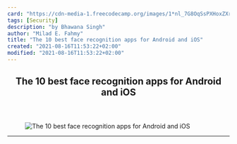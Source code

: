 ```yaml
---
card: "https://cdn-media-1.freecodecamp.org/images/1*nl_7G8OqSsPXHoxZXr4BLQ.jpeg"
tags: [Security]
description: "by Bhawana Singh"
author: "Milad E. Fahmy"
title: "The 10 best face recognition apps for Android and iOS"
created: "2021-08-16T11:53:22+02:00"
modified: "2021-08-16T11:53:22+02:00"
---
```

<div class="site-wrapper">
<main id="site-main" class="site-main outer">
<div class="inner">
<article class="post-full post tag-security tag-tech tag-privacy tag-technology tag-startup ">
<header class="post-full-header">
<h1 class="post-full-title">The 10 best face recognition apps for Android and iOS</h1>
</header>
<figure class="post-full-image">
<picture>
<source media="(max-width: 700px)" sizes="1px" srcset="data:image/gif;base64,R0lGODlhAQABAIAAAAAAAP///yH5BAEAAAAALAAAAAABAAEAAAIBRAA7 1w">
<source media="(min-width: 701px)" sizes="(max-width: 800px) 400px,
(max-width: 1170px) 700px,
1400px" srcset="https://cdn-media-1.freecodecamp.org/images/1*nl_7G8OqSsPXHoxZXr4BLQ.jpeg 300w,
https://cdn-media-1.freecodecamp.org/images/1*nl_7G8OqSsPXHoxZXr4BLQ.jpeg 600w,
https://cdn-media-1.freecodecamp.org/images/1*nl_7G8OqSsPXHoxZXr4BLQ.jpeg 1000w,
https://cdn-media-1.freecodecamp.org/images/1*nl_7G8OqSsPXHoxZXr4BLQ.jpeg 2000w">
<img onerror="this.style.display='none'" src="https://cdn-media-1.freecodecamp.org/images/1*nl_7G8OqSsPXHoxZXr4BLQ.jpeg" alt="The 10 best face recognition apps for Android and iOS">
</picture>
</figure>
<section class="post-full-content">
<div class="post-content medium-migrated-article">
</div>
<hr>
</section>
</article>
</div>
</main>
</div>
<!-- Google Tag Manager (noscript) -->
<!-- End Google Tag Manager (noscript) -->
